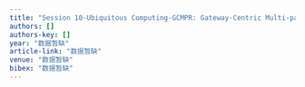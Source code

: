 ```yaml
---
title: "Session 10-Ubiquitous Computing-GCMPR: Gateway-Centric Multi-path Routing for Internet Connectivity of Wireless Mobile Ad Hoc Network"
authors: []
authors-key: []
year: "数据暂缺"
article-link: "数据暂缺"
venue: "数据暂缺"
bibex: "数据暂缺"
---
```

